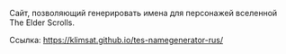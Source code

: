Сайт, позволяющий генерировать имена для персонажей вселенной The Elder Scrolls.

Ссылка: https://klimsat.github.io/tes-namegenerator-rus/
